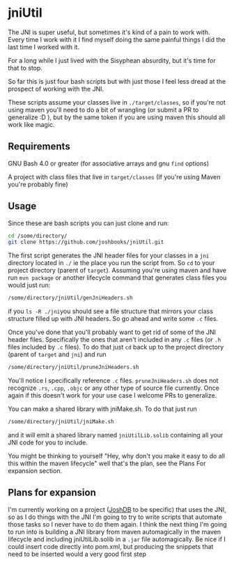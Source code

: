 # jniUtil
The JNI is super useful, but sometimes it's kind of a pain to work with.
Every time I work with it I find myself doing the same painful things I did the
last time I worked with it.

For a long while I just lived with the Sisyphean absurdity, but it's time for
that to stop.

So far this is just four bash scripts but with just those I feel less dread at
the prospect of working with the JNI.

These scripts assume your classes live in `./target/classes`, so if you're not
using maven you'll need to do a bit of wrangling (or submit a PR to generalize 
:D ), but by the same token if you are using maven this should all work like 
magic.

## Requirements

GNU Bash 4.0 or greater (for associative arrays and gnu `find` options)

A project with class files that live in `target/classes` (If you're using Maven
you're probably fine)

## Usage
Since these are bash scripts you can just clone and run:
```bash
cd /some/directory/
git clone https://github.com/joshbooks/jniUtil.git
```
The first script generates the JNI header files for your classes in a `jni` 
directory located in `./` ie the place you run the script from.
So `cd` to your project directory (parent of `target`).
Assuming you're using maven and have run `mvn package` or another lifecycle 
command that generates class files you would just run:
```bash
/some/directory/jniUtil/genJniHeaders.sh
```
if you `ls -R ./jni`you should see a file structure that mirrors your class 
structure filled up with JNI headers. So go ahead and write some `.c` files.

Once you've done that you'll probably want to get rid of some of the JNI
header files. Specifically the ones that aren't included in any `.c` files
 (or `.h` files included by `.c` files).
To do that just `cd` back up to the project directory (parent of `target` and 
`jni`) and run 
```bash
/some/directory/jniUtil/pruneJniHeaders.sh
```

You'll notice I specifically reference `.c` files. `pruneJniHeaders.sh` does 
not recognize `.rs`, `.cpp`, `.objc` or any other type of source file currently. Once again if this doesn't work for your use case I welcome PRs to generalize.


You can make a shared library with jniMake.sh. To do that just run
```bash
/some/directory/jniUtil/jniMake.sh
```
and it will emit a shared library named `jniUtilLib.solib` containing all your
JNI code for you to include.

You might be thinking to yourself "Hey, why don't you make it easy to do all
this within the maven lifecycle" well that's the plan, see the 
Plans For expansion section.


## Plans for expansion
I'm currently working on a project 
([JoshDB](https://www.github.com/joshbooks/JoshDB) to be specific) that uses 
the JNI, so as I do things with the JNI I'm going to try to write scripts that
automate those tasks so I never have to do them again. I think the next thing
I'm going to run into is building a JNI library from maven automagically
in the maven lifecycle and including jniUtilLib.solib in a `.jar` file
automagically. Be nice if I could insert code directly into pom.xml, but
producing the snippets that need to be inserted would a very good first step
